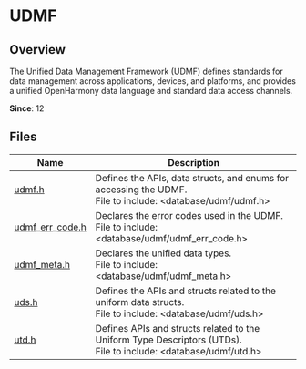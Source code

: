 # UDMF

## Overview

The Unified Data Management Framework (UDMF) defines standards for data management across applications, devices, and platforms, and provides a unified OpenHarmony data language and standard data access channels.

**Since**: 12

## Files

| Name                                      | Description                                                        |
| ------------------------------------------ | ------------------------------------------------------------ |
| [udmf.h](capi-udmf-h.md)                   | Defines the APIs, data structs, and enums for accessing the UDMF. <br>File to include: <database/udmf/udmf.h>|
| [udmf_err_code.h](capi-udmf-err-code-h.md) | Declares the error codes used in the UDMF. <br>File to include: <database/udmf/udmf_err_code.h>|
| [udmf_meta.h](capi-udmf-meta-h.md)         | Declares the unified data types. <br>File to include: <database/udmf/udmf_meta.h> |
| [uds.h](capi-uds-h.md)                     | Defines the APIs and structs related to the uniform data structs. <br>File to include: <database/udmf/uds.h>|
| [utd.h](capi-utd-h.md)                     | Defines APIs and structs related to the Uniform Type Descriptors (UTDs). <br>File to include: <database/udmf/utd.h>|
